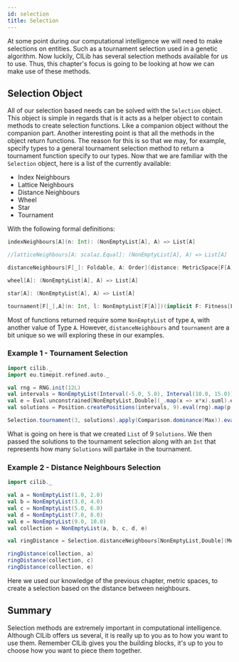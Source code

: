 ```yaml
---
id: selection
title: Selection
---
```


At some point during our computational intelligence we will need to make selections on entities.
Such as a tournament selection used in a genetic algorithm.
Now luckily, CILib has several selection methods available for us to use.
Thus, this chapter's focus is going to be looking at how we can make use of these methods.

## Selection Object

All of our selection based needs can be solved with the `Selection` object.
This object is simple in regards that is it acts as a helper object to contain methods to create selection functions.
Like a companion object without the companion part.
Another interesting point is that all the methods in the object return functions.
The reason for this is so that we may, for example, specify types to a general
tournament selection method to return a tournament function specify to our types.
Now that we are familiar with the `Selection` object, here is a list of the currently available:

* Index Neighbours
* Lattice Neighbours
* Distance Neighbours
* Wheel
* Star
* Tournament

With the following formal definitions:

```scala
indexNeighbours[A](n: Int): (NonEmptyList[A], A) => List[A]

//latticeNeighbours[A: scalaz.Equal]: (NonEmptyList[A], A) => List[A]

distanceNeighbours[F[_]: Foldable, A: Order](distance: MetricSpace[F[A],A])(n: Int): (NonEmptyList[F[A]], F[A]) => List[F[A]]

wheel[A]: (NonEmptyList[A], A) => List[A]

star[A]: (NonEmptyList[A], A) => List[A]

tournament[F[_],A](n: Int, l: NonEmptyList[F[A]])(implicit F: Fitness[F,A]): Comparison => RVar[Option[F[A]]]
```

Most of functions returned require some `NonEmptyList` of type `A`, with another value of Type `A`.
However, ``distanceNeighbours`` and ``tournament`` are a bit unique so we will exploring these in our examples.

### Example 1 - Tournament Selection

```scala :silent
import cilib._
import eu.timepit.refined.auto._

val rng = RNG.init(12L)
val intervals = NonEmptyList(Interval(-5.0, 5.0), Interval(10.0, 15.0))
val e = Eval.unconstrained[NonEmptyList,Double](_.map(x => x*x).suml).eval
val solutions = Position.createPositions(intervals, 9).eval(rng).map(p => Position.eval(e, p).eval(rng))
```
```scala
Selection.tournament(3, solutions).apply(Comparison.dominance(Max)).eval(rng).get
```

What is going on here is that we created `List` of 9 `Solutions`.
We then passed the solutions to the tournament selection along with an `Int` that represents how many `Solutions` will partake in the tournament.

### Example 2 - Distance Neighbours Selection

```scala :silent
import cilib._

val a = NonEmptyList(1.0, 2.0)
val b = NonEmptyList(3.0, 4.0)
val c = NonEmptyList(5.0, 6.0)
val d = NonEmptyList(7.0, 8.0)
val e = NonEmptyList(9.0, 10.0)
val collection = NonEmptyList(a, b, c, d, e)
```
```scala
val ringDistance = Selection.distanceNeighbours[NonEmptyList,Double](MetricSpace.euclidean)(3)

ringDistance(collection, a)
ringDistance(collection, c)
ringDistance(collection, e)
```

Here we used our knowledge of the previous chapter, metric spaces, to create a selection based on the distance between neighbours.

## Summary

Selection methods are extremely important in computational intelligence.
Although CILib offers us several, it is really up to you as to how you want to use them.
Remember CILib gives you the building blocks, it's up to you to choose how you want to piece them together.
